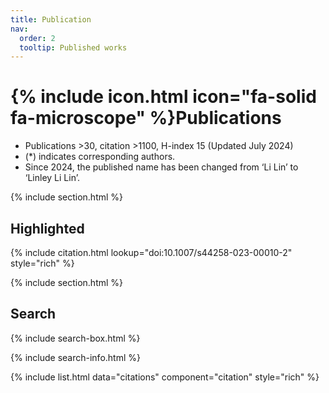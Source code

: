 ```yaml
---
title: Publication
nav:
  order: 2
  tooltip: Published works
---
```


# {% include icon.html icon="fa-solid fa-microscope" %}Publications

- Publications >30, citation >1100, H-index 15 (Updated July 2024)
- (*) indicates corresponding authors.
- Since 2024, the published name has been changed from ‘Li Lin’ to ‘Linley Li Lin’.
  
{% include section.html %}

## Highlighted

{% include citation.html lookup="doi:10.1007/s44258-023-00010-2" style="rich" %}

{% include section.html %}

## Search

{% include search-box.html %}

{% include search-info.html %}

{% include list.html data="citations" component="citation" style="rich" %}

